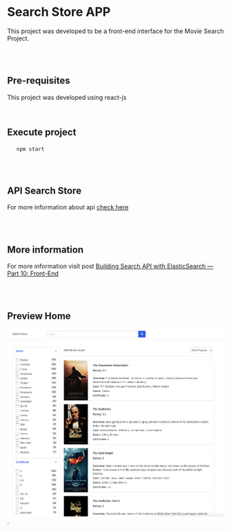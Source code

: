 # Search Store APP

This project was developed to be a front-end interface for the Movie Search Project.

<br>
<br>

## Pre-requisites

This project was developed using react-js

<br>

## Execute project

```
   npm start 
```

<br>
<br>

## API Search Store

For more information about api [check here](https://github.com/andreluiz1987/search-store)

<br>
<br>

## More information

For more information visit post [Building Search API with ElasticSearch — Part 10: Front-End](https://medium.com/@andre.luiz1987/building-search-api-with-elasticsearch-part-10-front-end-eded65f6e0a8) 


<br>
<br>

## Preview Home
![Home](public/assets/images/front_01.png).
